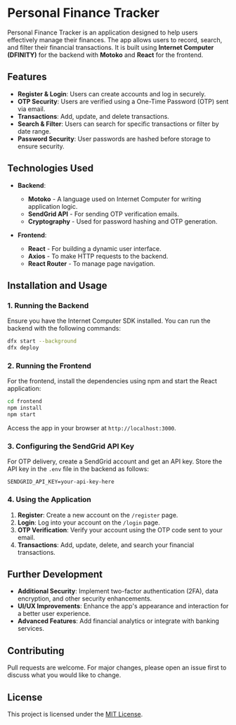 
# Personal Finance Tracker

Personal Finance Tracker is an application designed to help users effectively manage their finances. The app allows users to record, search, and filter their financial transactions. It is built using **Internet Computer (DFINITY)** for the backend with **Motoko** and **React** for the frontend.

## Features
- **Register & Login**: Users can create accounts and log in securely.
- **OTP Security**: Users are verified using a One-Time Password (OTP) sent via email.
- **Transactions**: Add, update, and delete transactions.
- **Search & Filter**: Users can search for specific transactions or filter by date range.
- **Password Security**: User passwords are hashed before storage to ensure security.

## Technologies Used
- **Backend**: 
  - **Motoko** - A language used on Internet Computer for writing application logic.
  - **SendGrid API** - For sending OTP verification emails.
  - **Cryptography** - Used for password hashing and OTP generation.
  
- **Frontend**:
  - **React** - For building a dynamic user interface.
  - **Axios** - To make HTTP requests to the backend.
  - **React Router** - To manage page navigation.


## Installation and Usage

### 1. Running the Backend
Ensure you have the Internet Computer SDK installed. You can run the backend with the following commands:
```bash
dfx start --background
dfx deploy
```

### 2. Running the Frontend
For the frontend, install the dependencies using npm and start the React application:
```bash
cd frontend
npm install
npm start
```

Access the app in your browser at `http://localhost:3000`.

### 3. Configuring the SendGrid API Key
For OTP delivery, create a SendGrid account and get an API key. Store the API key in the `.env` file in the backend as follows:
```
SENDGRID_API_KEY=your-api-key-here
```

### 4. Using the Application
1. **Register**: Create a new account on the `/register` page.
2. **Login**: Log into your account on the `/login` page.
3. **OTP Verification**: Verify your account using the OTP code sent to your email.
4. **Transactions**: Add, update, delete, and search your financial transactions.

## Further Development
- **Additional Security**: Implement two-factor authentication (2FA), data encryption, and other security enhancements.
- **UI/UX Improvements**: Enhance the app's appearance and interaction for a better user experience.
- **Advanced Features**: Add financial analytics or integrate with banking services.

## Contributing
Pull requests are welcome. For major changes, please open an issue first to discuss what you would like to change.

## License
This project is licensed under the [MIT License](LICENSE).

